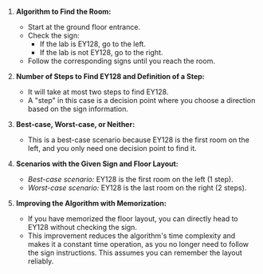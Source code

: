 1. **Algorithm to Find the Room:**
   - Start at the ground floor entrance.
   - Check the sign:
      - If the lab is EY128, go to the left.
      - If the lab is not EY128, go to the right.
   - Follow the corresponding signs until you reach the room.

2. **Number of Steps to Find EY128 and Definition of a Step:**
   - It will take at most two steps to find EY128.
   - A "step" in this case is a decision point where you choose a direction based on the sign information.

3. **Best-case, Worst-case, or Neither:**
   - This is a best-case scenario because EY128 is the first room on the left, and you only need one decision point to find it.

4. **Scenarios with the Given Sign and Floor Layout:**
   - *Best-case scenario:* EY128 is the first room on the left (1 step).
   - *Worst-case scenario:* EY128 is the last room on the right (2 steps).

5. **Improving the Algorithm with Memorization:**
   - If you have memorized the floor layout, you can directly head to EY128 without checking the sign.
   - This improvement reduces the algorithm's time complexity and makes it a constant time operation, as you no longer need to follow the sign instructions. This assumes you can remember the layout reliably.